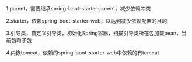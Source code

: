 1.parent，需要继承spring-boot-starter-parent，减少依赖冲突

2.starter，依赖spring-boot-starter-web，以达到减少依赖配置的目的

3.引导类，自定义引导类，初始化Spring容器，扫描引导类所在包加载bean，当前包和子包

4.内嵌tomcat，依赖的spring-boot-starter-web中依赖的有tomcat



